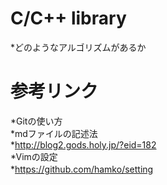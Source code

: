 # C/C++ library  
*どのようなアルゴリズムがあるか

# 参考リンク
*Gitの使い方  
*mdファイルの記述法  
    *http://blog2.gods.holy.jp/?eid=182  
*Vimの設定  
    *https://github.com/hamko/setting  　
